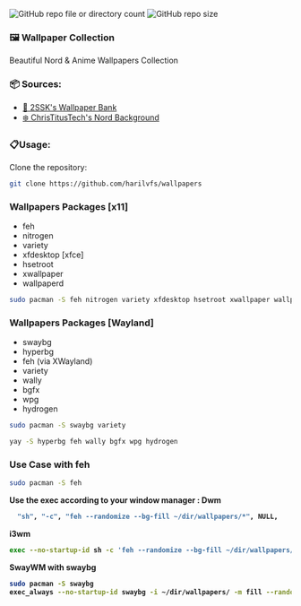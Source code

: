 ![GitHub repo file or directory count](https://img.shields.io/github/directory-file-count/harilvfs/wallpapers)
![GitHub repo size](https://img.shields.io/github/repo-size/harilvfs/wallpapers)

### 🖼️ Wallpaper Collection 

Beautiful Nord & Anime Wallpapers Collection

### 📦 Sources:
- [🎨 2SSK's Wallpaper Bank](https://github.com/2SSK/Wallpaper-Bank)
- [❄️ ChrisTitusTech's Nord Background](https://github.com/christitustech/nord-background)

### 📋Usage:
Clone the repository:
 ```bash
 git clone https://github.com/harilvfs/wallpapers
 ```

### Wallpapers Packages [x11]
- feh
- nitrogen
- variety
- xfdesktop [xfce]
- hsetroot
- xwallpaper
- wallpaperd

```bash
sudo pacman -S feh nitrogen variety xfdesktop hsetroot xwallpaper wallpaperd
```

### Wallpapers Packages [Wayland]
- swaybg
- hyperbg
- feh (via XWayland)
- variety
- wally
- bgfx
- wpg
- hydrogen

```bash
sudo pacman -S swaybg variety
```
```bash
yay -S hyperbg feh wally bgfx wpg hydrogen
```

### Use Case with feh
```bash
sudo pacman -S feh
```
<strong> Use  the exec according to your window manager :
**Dwm**
```bash
  "sh", "-c", "feh --randomize --bg-fill ~/dir/wallpapers/*", NULL,
```

**i3wm**
```bash
exec --no-startup-id sh -c 'feh --randomize --bg-fill ~/dir/wallpapers/*'
```

**SwayWM** with  <strong>swaybg</strong>
```bash
sudo pacman -S swaybg
exec_always --no-startup-id swaybg -i ~/dir/wallpapers/ -m fill --randomize
```
